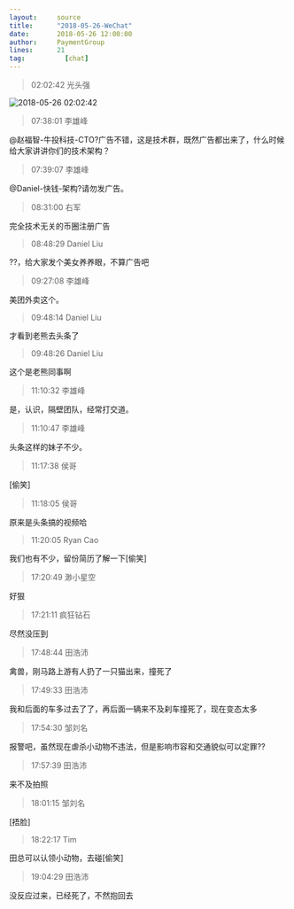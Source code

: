 ```yaml
---
layout:     source 
title:      "2018-05-26-WeChat"
date:       2018-05-26 12:00:00
author:     PaymentGroup
lines:      21 
tag:		  [chat]
---
```

> 02:02:42  光头强  
   
![2018-05-26 02:02:42](http://static.cocolian.org/img/20180526_020242.png) 
   
> 07:38:01  李雄峰  
   
@赵福智-牛投科技-CTO?广告不错，这是技术群，既然广告都出来了，什么时候给大家讲讲你们的技术架构？  
   
> 07:39:07  李雄峰  
   
@Daniel-快钱-架构?请勿发广告。  
   
> 08:31:00  右军  
   
完全技术无关的币圈注册广告  
   
> 08:48:29  Daniel Liu  
   
??，给大家发个美女养养眼，不算广告吧  
   
> 09:27:08  李雄峰  
   
美团外卖这个。  
   
> 09:48:14  Daniel Liu  
   
才看到老熊去头条了  
   
> 09:48:26  Daniel Liu  
   
这个是老熊同事啊  
   
> 11:10:32  李雄峰  
   
是，认识，隔壁团队，经常打交道。  
   
> 11:10:47  李雄峰  
   
头条这样的妹子不少。  
   
> 11:17:38  侯哥  
   
[偷笑]  
   
> 11:18:05  侯哥  
   
原来是头条搞的视频哈  
   
> 11:20:05  Ryan Cao  
   
我们也有不少，留份简历了解一下[偷笑]  
   
> 17:20:49  渺小星空  
   
好狠  
   
> 17:21:11  疯狂钻石  
   
尽然没压到  
   
> 17:48:44  田浩沛  
   
禽兽，刚马路上游有人扔了一只猫出来，撞死了  
   
> 17:49:33  田浩沛  
   
我和后面的车多过去了了，再后面一辆来不及刹车撞死了，现在变态太多  
   
> 17:54:30  邹刘名  
   
报警吧，虽然现在虐杀小动物不违法，但是影响市容和交通貌似可以定罪??  
   
> 17:57:39  田浩沛  
   
来不及拍照  
   
> 18:01:15  邹刘名  
   
[捂脸]  
   
> 18:22:17  Tim  
   
田总可以认领小动物，去碰[偷笑]  
   
> 19:04:29  田浩沛  
   
没反应过来，已经死了，不然抱回去  
   
